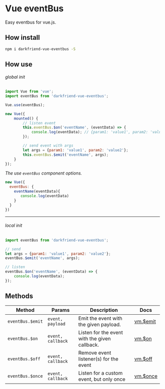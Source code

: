 Vue eventBus
=====

Easy eventbus for vue.js.

## How install
```bash
npm i darkfriend-vue-eventbus -S
```

## How use

###### global init
```javascript
import Vue from 'vue';
import eventBus from 'darkfriend-vue-eventbus';

Vue.use(eventBus);

new Vue({
    mounted() {
        // listen event
        this.eventBus.$on('eventName', (eventData) => {
            console.log(eventData); // {param1: 'value1', param2: 'value2'}
        });

        // send event with args
        let args = {param1: 'value1', param2: 'value2'};
        this.eventBus.$emit('eventName', args);
    }
});
```
_The use `eventBus` component options._
```javascript
new Vue({
  eventBus: {
    eventName(eventData){
       console.log(eventData)    
    }
  }  
})
```

---

###### local init
```javascript
import eventBus from 'darkfriend-vue-eventbus';

// send
let args = {param1: 'value1', param2: 'value2'};
eventBus.$emit('eventName', args);

// listen
eventBus.$on('eventName', (eventData) => {
    console.log(eventData);
});
```

## Methods
Method              | Params            | Description                                                                | Docs
------------------- | ----------------- | -------------------------------------------------------------------------- | ---------------------------------------------
`eventBus.$emit`  | `event, payload`  | Emit the event with the given payload.                                     | [vm.$emit](https://vuejs.org/v2/api/#vm-emit)
`eventBus.$on`    | `event, callback` | Listen for the event with the given callback.                              | [vm.$on](https://vuejs.org/v2/api/#vm-on)
`eventBus.$off`   | `event, callback` | Remove event listener(s) for the event                                     | [vm.$off](https://vuejs.org/v2/api/#vm-off)
`eventBus.$once`   | `event, callback` | Listen for a custom event, but only once                                      | [vm.$once](https://vuejs.org/v2/api/#vm-once)
